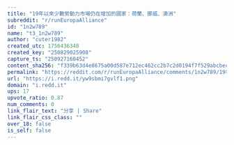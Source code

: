 ```yaml
---
title: "19年以來少數勞動力市場仍在增加的國家：荷蘭、挪威、澳洲"
subreddit: "r/runEuropaAlliance"
id: "1n2w789"
name: "t3_1n2w789"
author: "cuter1982"
created_utc: 1756436348
created_key: "250829025908"
capture_ts: "250927160452"
content_sha256: "f339b63d4e8675a00d587e712ec462cc2b7c2d0194f7f529abcbec1e06dd3404"
permalink: "https://reddit.com/r/runEuropaAlliance/comments/1n2w789/19年以來少數勞動力市場仍在增加的國家荷蘭挪威澳洲/"
url: "https://i.redd.it/yw9sbmi7gvlf1.png"
domain: "i.redd.it"
ups: 17
upvote_ratio: 0.87
num_comments: 0
link_flair_text: "分享 | Share"
link_flair_css_class: ""
over_18: false
is_self: false
---
```


